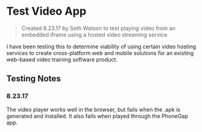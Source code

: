 # Test Video App 

> Created 8.23.17 by Seth Watson to test playing video from an embedded iframe using a hosted video streaming service 
  
  I have been testing this to determine viability of using certain video hosting services to create cross-platform web and mobile solutions for an existing web-based video training software product.

## Testing Notes
    
### 8.23.17

  The video player works well in the browser, but fails when the .apk is generated and installed. It also fails when played through the PhoneGap app.   